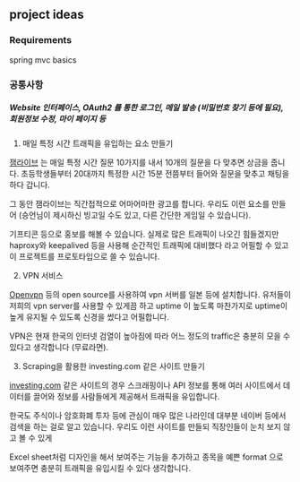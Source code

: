## project ideas

### Requirements

spring mvc basics

### 공통사항

##### Website 인터페이스, OAuth2 를 통한 로그인, 메일 발송 (비밀번호 찾기 등에 필요), 회원정보 수정, 마이 페이지 등


1. 매일 특정 시간 트래픽을 유입하는 요소 만들기

 <a href="https://jamlive.tv/kr/download/">잼라이브</a> 는 매일 특정 시간 질문 10가지를 내서 10개의 질문을 다 맞추면 상금을 줍니다.
초등학생들부터 20대까지 특정한 시간 15분 전쯤부터 들어와 질문을 맞추고 채팅을 하다 갑니다.

그 동안 잼라이브는 직간접적으로 어마어마한 광고를 합니다.
우리도 이런 요소를 만들어 (승언님이 제시하신 빙고일 수도 있고, 다른 간단한 게임일 수 있습니다).

기프티콘 등으로 홍보를 해볼 수 있습니다. 실제로 많은 트래픽이 나오긴 힘들겠지만 haproxy와 keepalived 등을 사용해 순간적인 트래픽에 대비했다 라고 어필할 수 있고 이 프로젝트를 프로토타입으로 쓸 수 있습니다.


2. VPN 서비스

<a href="https://openvpn.net/">Openvpn</a> 등의 open source를 사용하여 vpn 서버를 일본 등에 설치합니다.
유저들이 저희의 vpn server를 사용할 수 있게끔 하고 uptime 이 높도록 마찬가지로
uptime이 높게 유지될 수 있도록 신경을 썼다고 어필합니다. 

VPN은 현재 한국의 인터넷 검열이 높아짐에 따라 어느 정도의 traffic은 충분히 모을 수 있다고 생각합니다 (무료라면).


3. Scraping을 활용한 investing.com 같은 사이트 만들기

<a href="https://www.investing.com/">investing.com</a> 같은 사이트의 경우 스크래핑이나 API 정보를 통해 여러 사이트에서 
데이터를 끌어와 정보를 사람들에게 제공해서 트래픽을 유입합니다.

한국도 주식이나 암호화폐 투자 등에 관심이 매우 많은 나라인데 대부분 네이버 등에서 검색을 하는 걸로 알고 있습니다. 우리도 이런 사이트를 만들되 직장인들이 눈치 보지 않고 볼 수 있게

Excel sheet처럼 디자인을 해서 보여주는 기능을 추가하고 종목을 예쁜 format 으로 보여주면
충분히 트래픽을 유입시킬 수 있다 생각합니다.
